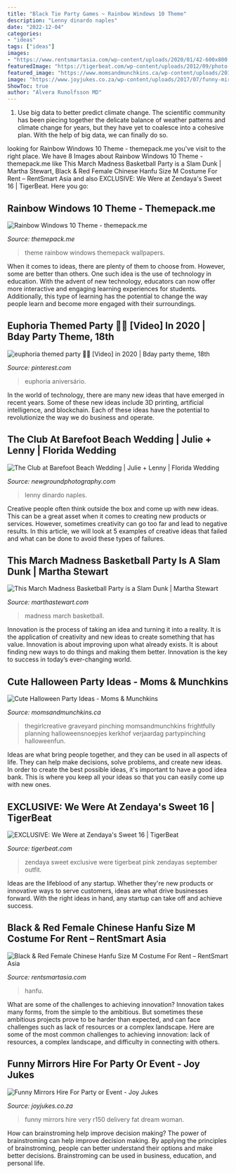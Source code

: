 ```yaml
---
title: "Black Tie Party Games ~ Rainbow Windows 10 Theme"
description: "Lenny dinardo naples"
date: "2022-12-04"
categories:
- "ideas"
tags: ["ideas"]
images:
- "https://www.rentsmartasia.com/wp-content/uploads/2020/01/42-600x800.jpg"
featuredImage: "https://tigerbeat.com/wp-content/uploads/2012/09/photo-31-e1346622342690.jpg"
featured_image: "https://www.momsandmunchkins.ca/wp-content/uploads/2013/10/frightfully-cute.jpg"
image: "https://www.joyjukes.co.za/wp-content/uploads/2017/07/funny-mirrors-hire-4-768x1024.jpg"
ShowToc: true
author: "Alvera Runolfsson MD"
---
```



1. Use big data to better predict climate change. The scientific community has been piecing together the delicate balance of weather patterns and climate change for years, but they have yet to coalesce into a cohesive plan. With the help of big data, we can finally do so. 

	

		
looking for Rainbow Windows 10 Theme - themepack.me you've visit to the right place. We have 8 Images about Rainbow Windows 10 Theme - themepack.me like This March Madness Basketball Party is a Slam Dunk | Martha Stewart, Black &amp; Red Female Chinese Hanfu Size M Costume For Rent – RentSmart Asia and also EXCLUSIVE: We Were at Zendaya&#039;s Sweet 16 | TigerBeat. Here you go:
		
    
## Rainbow Windows 10 Theme - Themepack.me

<img loading=lazy src="https://themepack.me/i/c/749x468/media/g/695/rainbow-theme-fy16.jpg" onerror="this.onerror=null;this.src='https://tse4.mm.bing.net/th?id=OIP._AasWeZfnpO2VAT84HstpwHaEo&amp;pid=15.1';" alt="Rainbow Windows 10 Theme - themepack.me">

_Source: themepack.me_

>theme rainbow windows themepack wallpapers. 

	

When it comes to ideas, there are plenty of them to choose from. However, some are better than others. One such idea is the use of technology in education. With the advent of new technology, educators can now offer more interactive and engaging learning experiences for students. Additionally, this type of learning has the potential to change the way people learn and become more engaged with their surroundings.

    
## Euphoria Themed Party 🤩🤩 [Video] In 2020 | Bday Party Theme, 18th

<img loading=lazy src="https://i.pinimg.com/736x/09/26/1c/09261cf57835b2eec58c1daeed68ea4c.jpg" onerror="this.onerror=null;this.src='https://tse1.mm.bing.net/th?id=OIP.IeIxjGmkgDOEIRVBHDPh9AHaNK&amp;pid=15.1';" alt="euphoria themed party 🤩🤩 [Video] in 2020 | Bday party theme, 18th">

_Source: pinterest.com_

>euphoria aniversário. 

	

In the world of technology, there are many new ideas that have emerged in recent years. Some of these new ideas include 3D printing, artificial intelligence, and blockchain. Each of these ideas have the potential to revolutionize the way we do business and operate.

    
## The Club At Barefoot Beach Wedding | Julie + Lenny | Florida Wedding

<img loading=lazy src="https://www.newgroundphotography.com/photography/wp-content/uploads/2012/02/08-the-club-at-barefoot-beach-wedding.jpg" onerror="this.onerror=null;this.src='https://tse1.mm.bing.net/th?id=OIP.t7ElsiCGpgHKUrDJvV5z0gHaOC&amp;pid=15.1';" alt="The Club at Barefoot Beach Wedding | Julie + Lenny | Florida Wedding">

_Source: newgroundphotography.com_

>lenny dinardo naples. 

	

Creative people often think outside the box and come up with new ideas. This can be a great asset when it comes to creating new products or services. However, sometimes creativity can go too far and lead to negative results. In this article, we will look at 5 examples of creative ideas that failed and what can be done to avoid these types of failures.

    
## This March Madness Basketball Party Is A Slam Dunk | Martha Stewart

<img loading=lazy src="http://assets.marthastewart.com/styles/wmax-1500/d22/march-madness-party-25/march-madness-party-25_horiz.jpg?itok=gy7dfUO6" onerror="this.onerror=null;this.src='https://tse3.mm.bing.net/th?id=OIP.aKAR-JgTeUVlTyHE6NDO3gHaEK&amp;pid=15.1';" alt="This March Madness Basketball Party is a Slam Dunk | Martha Stewart">

_Source: marthastewart.com_

>madness march basketball. 

	

Innovation is the process of taking an idea and turning it into a reality. It is the application of creativity and new ideas to create something that has value. Innovation is about improving upon what already exists. It is about finding new ways to do things and making them better. Innovation is the key to success in today’s ever-changing world.

    
## Cute Halloween Party Ideas - Moms &amp; Munchkins

<img loading=lazy src="https://www.momsandmunchkins.ca/wp-content/uploads/2013/10/frightfully-cute.jpg" onerror="this.onerror=null;this.src='https://tse3.mm.bing.net/th?id=OIP.vqPDVJ7atUJq_ykjT9oS5QAAAA&amp;pid=15.1';" alt="Cute Halloween Party Ideas - Moms &amp; Munchkins">

_Source: momsandmunchkins.ca_

>thegirlcreative graveyard pinching momsandmunchkins frightfully planning halloweensnoepjes kerkhof verjaardag partypinching halloweenfun. 

	

Ideas are what bring people together, and they can be used in all aspects of life. They can help make decisions, solve problems, and create new ideas. In order to create the best possible ideas, it's important to have a good idea bank. This is where you keep all your ideas so that you can easily come up with new ones.

    
## EXCLUSIVE: We Were At Zendaya&#039;s Sweet 16 | TigerBeat

<img loading=lazy src="https://tigerbeat.com/wp-content/uploads/2012/09/photo-31-e1346622342690.jpg" onerror="this.onerror=null;this.src='https://tse3.mm.bing.net/th?id=OIP.1E7mxMcBT9HCW5TimCkrPAHaJ5&amp;pid=15.1';" alt="EXCLUSIVE: We Were at Zendaya&#039;s Sweet 16 | TigerBeat">

_Source: tigerbeat.com_

>zendaya sweet exclusive were tigerbeat pink zendayas september outfit. 

	

Ideas are the lifeblood of any startup. Whether they're new products or innovative ways to serve customers, ideas are what drive businesses forward. With the right ideas in hand, any startup can take off and achieve success.

    
## Black &amp; Red Female Chinese Hanfu Size M Costume For Rent – RentSmart Asia

<img loading=lazy src="https://www.rentsmartasia.com/wp-content/uploads/2020/01/42-600x800.jpg" onerror="this.onerror=null;this.src='https://tse3.mm.bing.net/th?id=OIP.W4q8RB_PuSYT_oLsNItFWwHaJ4&amp;pid=15.1';" alt="Black &amp; Red Female Chinese Hanfu Size M Costume For Rent – RentSmart Asia">

_Source: rentsmartasia.com_

>hanfu. 

	

What are some of the challenges to achieving innovation?
Innovation takes many forms, from the simple to the ambitious. But sometimes these ambitious projects prove to be harder than expected, and can face challenges such as lack of resources or a complex landscape. Here are some of the most common challenges to achieving innovation: lack of resources, a complex landscape, and difficulty in connecting with others.

    
## Funny Mirrors Hire For Party Or Event - Joy Jukes

<img loading=lazy src="https://www.joyjukes.co.za/wp-content/uploads/2017/07/funny-mirrors-hire-4-768x1024.jpg" onerror="this.onerror=null;this.src='https://tse3.mm.bing.net/th?id=OIP.8FYJkmqSCutSKOFPvKWOQwHaJ4&amp;pid=15.1';" alt="Funny Mirrors Hire For Party or Event - Joy Jukes">

_Source: joyjukes.co.za_

>funny mirrors hire very r150 delivery fat dream woman. 

	

How can brainstroming help improve decision making?
The power of brainstroming can help improve decision making. By applying the principles of brainstroming, people can better understand their options and make better decisions. Brainstroming can be used in business, education, and personal life.

